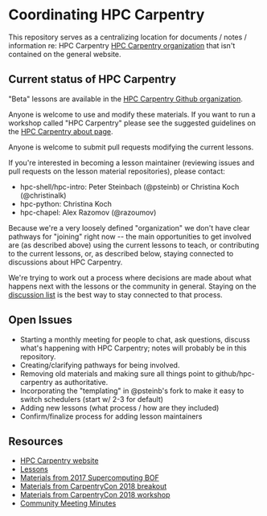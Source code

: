 # Coordinating HPC Carpentry

This repository serves as a centralizing location for documents / notes / information re: HPC Carpentry 
[HPC Carpentry organization](https://github.com/hpc-carpentry) that isn't contained on the general website. 

## Current status of HPC Carpentry

"Beta" lessons are available in the [HPC Carpentry Github organization](https://github.com/hpc-carpentry).

Anyone is welcome to use and modify these materials.  If you want to run a workshop called "HPC Carpentry" 
please see the suggested guidelines on the [HPC Carpentry about page](https://hpc-carpentry.github.io/about). 

Anyone is welcome to submit pull requests modifying the current lessons.

If you're interested in becoming a lesson maintainer (reviewing issues and pull requests on the lesson material 
repositories), please contact:
* hpc-shell/hpc-intro: Peter Steinbach (@psteinb) or Christina Koch (@christinalk)
* hpc-python: Christina Koch
* hpc-chapel: Alex Razomov (@razoumov)

Because we're a very loosely defined "organization" we don't have clear pathways for "joining" right now -- the main opportunities to get involved are (as described above) using the current lessons to teach, or contributing to the current lessons, or, as described below, staying connected to discussions about HPC Carpentry.  

We're trying to work out a process where decisions are made about what happens next with the lessons or the community in general.  Staying on the [discussion list](https://carpentries.topicbox.com/groups/discuss-hpc)
is the best way to stay connected to that process.  

## Open Issues

* Starting a monthly meeting for people to chat, ask questions, discuss what's happening with HPC Carpentry; 
notes will probably be in this repository. 
* Creating/clarifying pathways for being involved.
* Removing old materials and making sure all things point to github/hpc-carpentry as authoritative.
* Incorporating the "templating" in @psteinb's fork to make it easy to switch schedulers (start w/ 2-3 for default)
* Adding new lessons (what process / how are they included)
* Confirm/finalize process for adding lesson maintainers

## Resources

* [HPC Carpentry website](https://hpc-carpentry.github.io/)
* [Lessons](https://github.com/hpc-carpentry)
* [Materials from 2017 Supercomputing BOF](https://hpc-uk.github.io/sc17-hpccarpentry-bof/)
* [Materials from CarpentryCon 2018 breakout](https://github.com/carpentries/carpentrycon/blob/master/Sessions/2018-05-31/05-Breakout-8-HPC-Carpentry/Abstract.md)
* [Materials from CarpentryCon 2018 workshop](https://github.com/carpentries/carpentrycon/blob/master/Sessions/2018-06-01/05-Workshop-5-HPC-Carpentry/Abstract.md)
* [Community Meeting Minutes](minutes)
